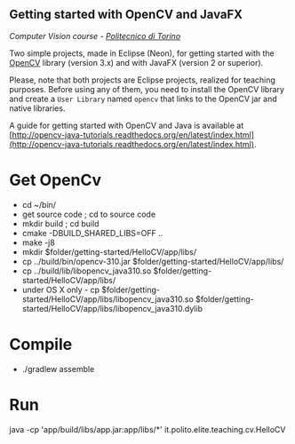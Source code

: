 ## Getting started with OpenCV and JavaFX

*Computer Vision course - [Politecnico di Torino](http://www.polito.it)*

Two simple projects, made in Eclipse (Neon), for getting started with the [OpenCV](http://opencv.org) library (version 3.x) and with JavaFX (version 2 or superior).

Please, note that both projects are Eclipse projects, realized for teaching purposes. Before using any of them, you need to install the OpenCV library and create a `User Library` named `opencv` that links to the OpenCV jar and native libraries.

A guide for getting started with OpenCV and Java is available at [http://opencv-java-tutorials.readthedocs.org/en/latest/index.html](http://opencv-java-tutorials.readthedocs.org/en/latest/index.html).


# Get OpenCv
* cd ~/bin/
* get source code ; cd to source code
* mkdir build ; cd build
* cmake -DBUILD_SHARED_LIBS=OFF ..
* make -j8
* mkdir $folder/getting-started/HelloCV/app/libs/
* cp ../build/bin/opencv-310.jar $folder/getting-started/HelloCV/app/libs/
* cp ../build/lib/libopencv_java310.so $folder/getting-started/HelloCV/app/libs/
* under OS X only - cp $folder/getting-started/HelloCV/app/libs/libopencv_java310.so $folder/getting-started/HelloCV/app/libs/libopencv_java310.dylib
# Compile
* ./gradlew assemble

# Run
java -cp 'app/build/libs/app.jar:app/libs/*'  it.polito.elite.teaching.cv.HelloCV
